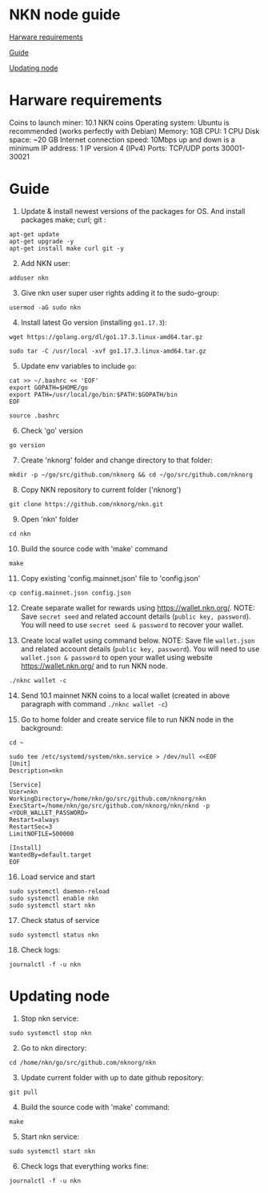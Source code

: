 # NKN node guide

[Harware requirements](#harware-requirements)

[Guide](#guide)

[Updating node](#updating-node)

# Harware requirements

Coins to launch miner: 10.1 NKN coins
Operating system: Ubuntu is recommended (works perfectly with Debian)
Memory: 1GB
CPU: 1 CPU
Disk space: ~20 GB
Internet connection speed: 10Mbps up and down is a minimum
IP address: 1 IP version 4 (IPv4)
Ports: TCP/UDP ports 30001-30021

# Guide

1) Update & install newest versions of the packages for OS. And install packages make; curl; git :

```
apt-get update
apt-get upgrade -y
apt-get install make curl git -y
```

2) Add NKN user:

```
adduser nkn
```

3) Give nkn user super user rights adding it to the sudo-group:

```
usermod -aG sudo nkn
```

4) Install latest Go version (installing `go1.17.3`):

```
wget https://golang.org/dl/go1.17.3.linux-amd64.tar.gz

sudo tar -C /usr/local -xvf go1.17.3.linux-amd64.tar.gz
```

5) Update env variables to include `go`:

```
cat >> ~/.bashrc << 'EOF'
export GOPATH=$HOME/go
export PATH=/usr/local/go/bin:$PATH:$GOPATH/bin
EOF

source .bashrc
```

6) Check 'go' version

```
go version
```

7) Create 'nknorg' folder and change directory to that folder: 

```
mkdir -p ~/go/src/github.com/nknorg && cd ~/go/src/github.com/nknorg
```

8) Copy NKN repository to current folder ('nknorg')

```
git clone https://github.com/nknorg/nkn.git
```

9) Open 'nkn' folder

```
cd nkn
```

10) Build the source code with 'make' command

```
make
```
 
11) Copy existing 'config.mainnet.json' file to 'config.json'

```
cp config.mainnet.json config.json
```

12) Create separate wallet for rewards using https://wallet.nkn.org/.
NOTE: Save `secret seed` and related account details (`public key, password`). You will need to use `secret seed & password` to recover your wallet.

13) Create local wallet using command below.
NOTE: Save file `wallet.json` and related account details (`public key, password`). You will need to use `wallet.json & password` to open your wallet using website https://wallet.nkn.org/ and to run NKN node.

```
./nknc wallet -c
```

14) Send 10.1 mainnet NKN coins to a local wallet (created in above paragraph with command `./nknc wallet -c`)

15) Go to home folder and create service file to run NKN node in the background:

```
cd ~

sudo tee /etc/systemd/system/nkn.service > /dev/null <<EOF
[Unit]
Description=nkn

[Service]
User=nkn
WorkingDirectory=/home/nkn/go/src/github.com/nknorg/nkn
ExecStart=/home/nkn/go/src/github.com/nknorg/nkn/nknd -p <YOUR_WALLET_PASSWORD>
Restart=always
RestartSec=3
LimitNOFILE=500000

[Install]
WantedBy=default.target
EOF
```

16) Load service and start

```
sudo systemctl daemon-reload
sudo systemctl enable nkn
sudo systemctl start nkn
```

17) Check status of service

```
sudo systemctl status nkn
```

18) Check logs:

```
journalctl -f -u nkn
```

# Updating node

1) Stop nkn service:

```
sudo systemctl stop nkn
```

2) Go to nkn directory:

```
cd /home/nkn/go/src/github.com/nknorg/nkn
```

3) Update current folder with up to date github repository:

```
git pull
```

4) Build the source code with 'make' command:

```
make
```

5) Start nkn service:

```
sudo systemctl start nkn
```

6) Check logs that everything works fine:

```
journalctl -f -u nkn
```
